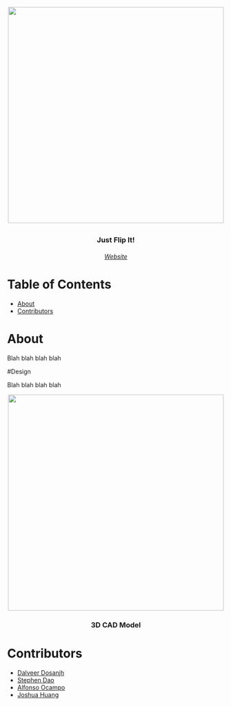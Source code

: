 <p align="center">
  <a href="https://github.com/dal-dos/FlipClock">
  <img width="500px" src="https://user-images.githubusercontent.com/32851308/218961523-c56bfb5d-a995-4a45-8840-6860795b82d2.png" align="center"/>
  </a>
  <h2></h2>
 <h3 align="center">Just Flip It!</h3>
 <h6 align="center"><a href="https://github.com/dal-dos/Flip-Clock#readme">Website</a></h6>
</p>


# Table of Contents
-   [About](#about)
-   [Contributors](#contributors)

# About
Blah blah blah blah

#Design

Blah blah blah blah

<p align="center">
  <a href="https://github.com/dal-dos/FlipClock">
  <img width="500px" src="https://user-images.githubusercontent.com/32851308/225766989-677715d3-f36a-44f9-86e7-6e40965920e2.png" align="center"/>
  </a>
 <h3 align="center">3D CAD Model</h3>
</p>

# Contributors
- [Dalveer Dosanjh](https://github.com/dal-dos)
- [Stephen Dao](https://github.com/pingoyes)
- [Alfonso Ocampo](https://github.com/alfonsoocampo)
- [Joshua Huang](https://github.com/dal-dos/FlipClock)
